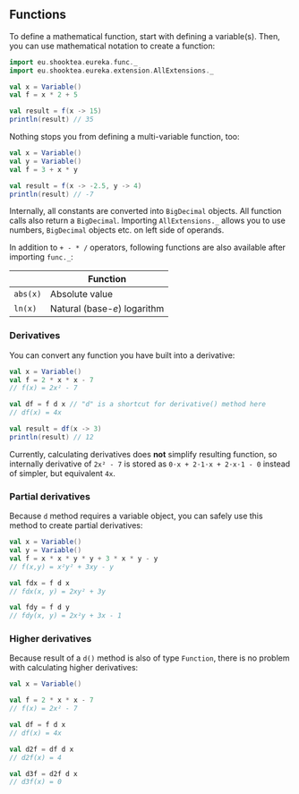 ## Functions

To define a mathematical function, start with defining a variable(s). Then,
you can use mathematical notation to create a function:

```scala
import eu.shooktea.eureka.func._
import eu.shooktea.eureka.extension.AllExtensions._

val x = Variable()
val f = x * 2 + 5

val result = f(x -> 15)
println(result) // 35
```

Nothing stops you from defining a multi-variable function, too:

```scala
val x = Variable()
val y = Variable()
val f = 3 + x * y

val result = f(x -> -2.5, y -> 4)
println(result) // -7
```

Internally, all constants are converted into `BigDecimal` objects. All function calls also return a `BigDecimal`.
Importing `AllExtensions._` allows you to use numbers, `BigDecimal` objects etc. on left side of operands.

In addition to `+ - * /` operators, following functions are also available after importing `func._`:

&nbsp;| Function
---|---
`abs(x)` | Absolute value
`ln(x)` | Natural (base-*e*) logarithm

### Derivatives

You can convert any function you have built into a derivative:

```scala
val x = Variable()
val f = 2 * x * x - 7
// f(x) = 2x² - 7

val df = f d x // "d" is a shortcut for derivative() method here
// df(x) = 4x

val result = df(x -> 3)
println(result) // 12
```

Currently, calculating derivatives does **not** simplify resulting function, so internally derivative of `2x² - 7`
is stored as `0⋅x + 2⋅1⋅x + 2⋅x⋅1 - 0` instead of simpler, but equivalent `4x`.

### Partial derivatives

Because `d` method requires a variable object, you can safely use this method to create partial derivatives:

```scala
val x = Variable()
val y = Variable()
val f = x * x * y * y + 3 * x * y - y
// f(x,y) = x²y² + 3xy - y

val fdx = f d x
// fdx(x, y) = 2xy² + 3y

val fdy = f d y
// fdy(x, y) = 2x²y + 3x - 1
```

### Higher derivatives

Because result of a `d()` method is also of type `Function`, there is no problem with calculating higher derivatives:

```scala
val x = Variable()

val f = 2 * x * x - 7
// f(x) = 2x² - 7

val df = f d x
// df(x) = 4x

val d2f = df d x
// d2f(x) = 4

val d3f = d2f d x
// d3f(x) = 0
```
